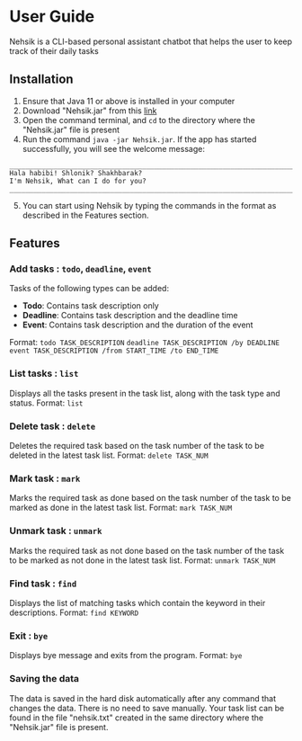 # User Guide

Nehsik is a CLI-based personal assistant chatbot that helps the user to keep track of their daily tasks

## Installation
1. Ensure that Java 11 or above is installed in your computer
2. Download "Nehsik.jar" from this [link](https://github.com/Kishen271828/ip/releases/tag/A-Release)
3. Open the command terminal, and `cd` to the directory where the "Nehsik.jar" file is present
4. Run the command `java -jar Nehsik.jar`. If the app has started successfully, you will see the welcome message:
```
________________________________________________________________________________________________
Hala habibi! Shlonik? Shakhbarak?
I'm Nehsik, What can I do for you?
________________________________________________________________________________________________
```
5. You can start using Nehsik by typing the commands in the format as described in the Features section. 

## Features 

### Add tasks : `todo`, `deadline`, `event`

Tasks of the following types can be added:
- **Todo**: Contains task description only
- **Deadline**: Contains task description and the deadline time
- **Event**: Contains task description and the duration of the event
  
Format: `todo TASK_DESCRIPTION` `deadline TASK_DESCRIPTION /by DEADLINE` `event TASK_DESCRIPTION /from START_TIME /to END_TIME`

### List tasks : `list`

Displays all the tasks present in the task list, along with the task type and status.
Format: `list`

### Delete task : `delete` 

Deletes the required task based on the task number of the task to be deleted in the latest task list.
Format: `delete TASK_NUM`

### Mark task : `mark`

Marks the required task as done based on the task number of the task to be marked as done in the latest task list.
Format: `mark TASK_NUM`

### Unmark task : `unmark`

Marks the required task as not done based on the task number of the task to be marked as not done in the latest task list.
Format: `unmark TASK_NUM`

### Find task : `find`

Displays the list of matching tasks which contain the keyword in their descriptions.
Format: `find KEYWORD`

### Exit : `bye`
Displays bye message and exits from the program.
Format: `bye`

### Saving the data
The data is saved in the hard disk automatically after any command that changes the data. There is no need to save manually.
Your task list can be found in the file "nehsik.txt" created in the same directory where the "Nehsik.jar" file is present.

